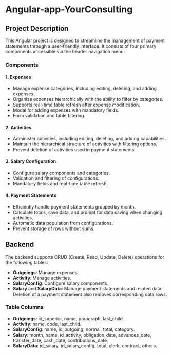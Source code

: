 # Angular-app-YourConsulting

## Project Description

This Angular project is designed to streamline the management of payment statements through a user-friendly interface. It consists of four primary components accessible via the header navigation menu:

### Components

#### 1. Expenses
   - Manage expense categories, including editing, deleting, and adding expenses.
   - Organize expenses hierarchically with the ability to filter by categories.
   - Supports real-time table refresh after expense modification.
   - Modal for adding expenses with mandatory fields.
   - Form validation and table filtering.

#### 2. Activities
   - Administer activities, including editing, deleting, and adding capabilities.
   - Maintain the hierarchical structure of activities with filtering options.
   - Prevent deletion of activities used in payment statements.

#### 3. Salary Configuration
   - Configure salary components and categories.
   - Validation and filtering of configurations.
   - Mandatory fields and real-time table refresh.

#### 4. Payment Statements
   - Efficiently handle payment statements grouped by month.
   - Calculate totals, save data, and prompt for data saving when changing activities.
   - Automatic data population from configurations.
   - Prevent storage of rows without sums.

## Backend

The backend supports CRUD (Create, Read, Update, Delete) operations for the following tables:

- **Outgoings**: Manage expenses.
- **Activity**: Manage activities.
- **SalaryConfig**: Configure salary components.
- **Salary** and **SalaryData**: Manage payment statements and related data. Deletion of a payment statement also removes corresponding data rows.

### Table Columns

- **Outgoings**: id_superior, name, paragraph, last_child.
- **Activity**: name, code, last_child.
- **SalaryConfig**: name, id_outgoing, normal, total, category.
- **Salary**: month, name, id_activity, obligation_date, advances_date, transfer_date, cash_date, contributions_date.
- **SalaryData**: id_salary, id_salary_config, total, clerk, contract, others.
